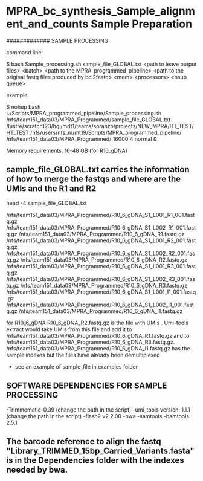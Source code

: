 # MPRA_bc_synthesis_Sample_alignment_and_counts Sample Preparation


############# SAMPLE PROCESSING


command line:
 
$ bash Sample_processing.sh sample_file_GLOBAL.txt \<path to leave output files\> \<batch\> \<path to the MPRA_programmed_pipeline\> \<path to the original fastq files produced by bcl2fastq\> \<mem\> \<processors\> \<bsub queue\>

example:

$ nohup bash ~/Scripts/MPRA_programmed_pipeline/Sample_processing.sh /nfs/team151_data03/MPRA_Programmed/sample_file_GLOBAL.txt /lustre/scratch123/hgi/mdt1/teams/soranzo/projects/NEW_MPRA/HT_TEST/ HT_TEST /nfs/users/nfs_m/mt19/Scripts/MPRA_programmed_pipeline/ /nfs/team151_data03/MPRA_Programmed/ 16000 4 normal &

Memory requirements: 16-48 GB  (for R16_gDNA)

## sample_file_GLOBAL.txt carries the information of how to merge the fastqs and where are the UMIs and the R1 and R2

head -4 sample_file_GLOBAL.txt

/nfs/team151_data03/MPRA_Programmed/R10_6_gDNA_S1_L001_R1_001.fastq.gz  /nfs/team151_data03/MPRA_Programmed/R10_6_gDNA_S1_L002_R1_001.fastq.gz  /nfs/team151_data03/MPRA_Programmed/R10_6_gDNA_R1.fastq.gz
/nfs/team151_data03/MPRA_Programmed/R10_6_gDNA_S1_L001_R2_001.fastq.gz  /nfs/team151_data03/MPRA_Programmed/R10_6_gDNA_S1_L002_R2_001.fastq.gz  /nfs/team151_data03/MPRA_Programmed/R10_6_gDNA_R2.fastq.gz
/nfs/team151_data03/MPRA_Programmed/R10_6_gDNA_S1_L001_R3_001.fastq.gz  /nfs/team151_data03/MPRA_Programmed/R10_6_gDNA_S1_L002_R3_001.fastq.gz  /nfs/team151_data03/MPRA_Programmed/R10_6_gDNA_R3.fastq.gz
/nfs/team151_data03/MPRA_Programmed/R10_6_gDNA_S1_L001_I1_001.fastq.gz  /nfs/team151_data03/MPRA_Programmed/R10_6_gDNA_S1_L002_I1_001.fastq.gz  /nfs/team151_data03/MPRA_Programmed/R10_6_gDNA_I1.fastq.gz

for R10_6_gDNA R10_6_gDNA_R2.fastq.gz is the file with UMIs . Umi-tools extract would take UMIs from this file and add it to /nfs/team151_data03/MPRA_Programmed/R10_6_gDNA_R1.fastq.gz and to /nfs/team151_data03/MPRA_Programmed/R10_6_gDNA_R3.fastq.gz. /nfs/team151_data03/MPRA_Programmed/R10_6_gDNA_I1.fastq.gz has the sample indexes but the files have already been demultiplexed

- see an example of sample_file in examples folder


## SOFTWARE DEPENDENCIES FOR SAMPLE PROCESSING

-Trimmomatic-0.39 (change the path in the script)
-umi_tools version: 1.1.1 (change the path in the script)
-flash2 v2.2.00
-bwa
-samtools
-bamtools 2.5.1


## The barcode reference to align the fastq "Library_TRIMMED_15bp_Carried_Variants.fasta" is in the Dependencies folder with the indexes needed by bwa.